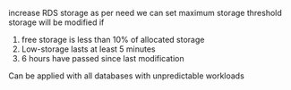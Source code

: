 increase RDS storage as per need
we can set maximum storage threshold
storage will be modified if 
1.  free storage is less than 10% of allocated storage
2.  Low-storage lasts at least 5 minutes
3.  6 hours have passed since last modification

Can be applied with all databases with unpredictable workloads
